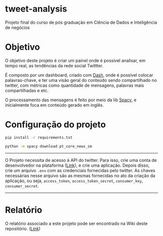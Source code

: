 # tweet-analysis

Projeto final do curso de pós graduação em Ciência de Dados e Inteligência de negócios

# Objetivo

O objetivo deste projeto é criar um painel onde é possível analisar, em tempo real, as tendências da rede social Twittter.

É composto por um dashboard, criado com [Dash](https://dash.plotly.com/), onde é possível colocar palavras-chave, e ter uma visão geral do conteúdo sendo compartilhado no twitter, com métricas como quantidade de mensagens, palavras mais compartilhadas e etc.

O processamento das mensagens é feito por meio da lib [Spacy](https://spacy.io/), e inicialmente foca em conteúdo gerado em inglês.

# Configuração do projeto

```bash
pip install -r requirements.txt
```

```bash
python -m spacy download pt_core_news_sm
```

-----

O Projeto necessita de acesso à API do twitter. Para isso, crie uma conta de desenvolvedor na plataforma ([Link](https://developer.twitter.com/en/apply-for-access)), e crie uma aplicação. Depois disso, crie um arquivo `.env` com as credenciais fornecidas pelo twitter. As chaves necessárias nesse arquivo são as mesmas fornecidas no ato da criação da aplicação, ou seja, `access_token`, `access_token_secret`, `consumer_key`, `consumer_secret`.

------

# Relatório

O relatório associado a este projeto pode ser encontrado na Wiki deste repositório. ([Link](https://github.com/Nathannael/tweet-analysis/wiki))
